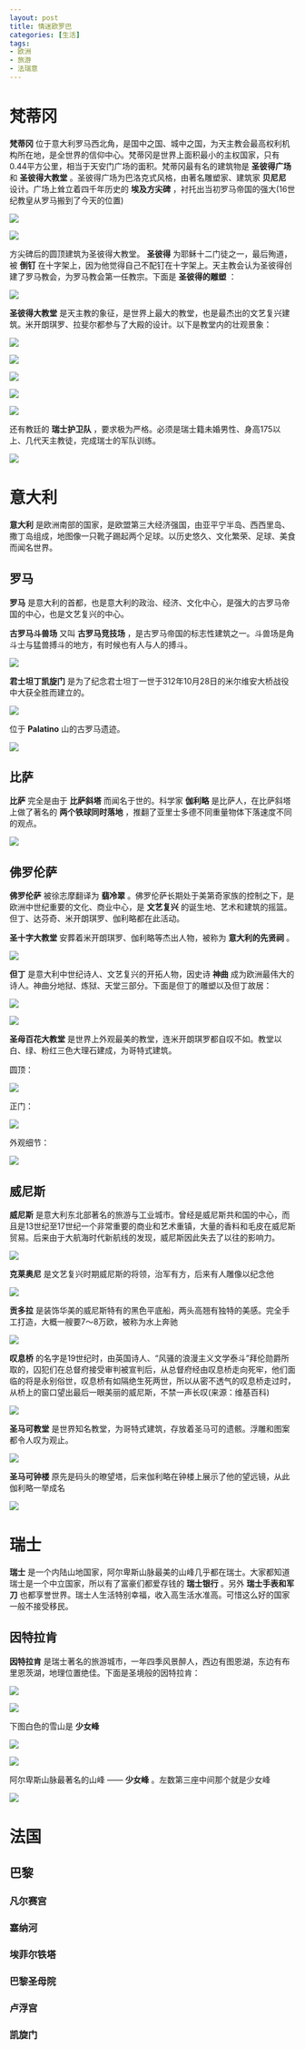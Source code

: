 ```yaml
---
layout: post
title: 情迷欧罗巴
categories: [生活]
tags:
- 欧洲
- 旅游
- 法瑞意
---
```


# 梵蒂冈

**梵蒂冈** 位于意大利罗马西北角，是国中之国、城中之国，为天主教会最高权利机构所在地，是全世界的信仰中心。梵蒂冈是世界上面积最小的主权国家，只有0.44平方公里，相当于天安门广场的面积。梵蒂冈最有名的建筑物是 **圣彼得广场** 和 **圣彼得大教堂** 。圣彼得广场为巴洛克式风格，由著名雕塑家、建筑家 **贝尼尼** 设计。广场上耸立着四千年历史的 **埃及方尖碑** ，衬托出当初罗马帝国的强大(16世纪教皇从罗马搬到了今天的位置)

![](https://raw.githubusercontent.com/lixinyao/lixinyao.github.io/master/pictures/life/fandigang1.jpg)

![](https://raw.githubusercontent.com/lixinyao/lixinyao.github.io/master/pictures/life/fandigang2.jpg)

方尖碑后的圆顶建筑为圣彼得大教堂。 **圣彼得** 为耶稣十二门徒之一，最后殉道，被 **倒钉** 在十字架上，因为他觉得自己不配钉在十字架上。天主教会认为圣彼得创建了罗马教会，为罗马教会第一任教宗。下面是 **圣彼得的雕塑** ：

![](https://raw.githubusercontent.com/lixinyao/lixinyao.github.io/master/pictures/life/shengbide.jpg)

**圣彼得大教堂** 是天主教的象征，是世界上最大的教堂，也是最杰出的文艺复兴建筑。米开朗琪罗、拉斐尔都参与了大殿的设计。以下是教堂内的壮观景象：

![](https://raw.githubusercontent.com/lixinyao/lixinyao.github.io/master/pictures/life/shengbide1.jpg)

![](https://raw.githubusercontent.com/lixinyao/lixinyao.github.io/master/pictures/life/shengbide2.jpg)

![](https://raw.githubusercontent.com/lixinyao/lixinyao.github.io/master/pictures/life/shengbide3.jpg)

![](https://raw.githubusercontent.com/lixinyao/lixinyao.github.io/master/pictures/life/shengbide4.jpg)

![](https://raw.githubusercontent.com/lixinyao/lixinyao.github.io/master/pictures/life/shengbide5.jpg)

还有教廷的 **瑞士护卫队** ，要求极为严格。必须是瑞士籍未婚男性、身高175以上、几代天主教徒，完成瑞士的军队训练。

![](https://raw.githubusercontent.com/lixinyao/lixinyao.github.io/master/pictures/life/swisshuweidui.jpg)

# 意大利

**意大利** 是欧洲南部的国家，是欧盟第三大经济强国，由亚平宁半岛、西西里岛、撒丁岛组成，地图像一只靴子踢起两个足球。以历史悠久、文化繁荣、足球、美食而闻名世界。

## 罗马

**罗马** 是意大利的首都，也是意大利的政治、经济、文化中心，是强大的古罗马帝国的中心，也是文艺复兴的中心。

**古罗马斗兽场** 又叫 **古罗马竞技场** ，是古罗马帝国的标志性建筑之一。斗兽场是角斗士与猛兽搏斗的地方，有时候也有人与人的搏斗。

![](https://raw.githubusercontent.com/lixinyao/lixinyao.github.io/master/pictures/life/斗兽场.jpg)

**君士坦丁凯旋门** 是为了纪念君士坦丁一世于312年10月28日的米尔维安大桥战役中大获全胜而建立的。

![](https://raw.githubusercontent.com/lixinyao/lixinyao.github.io/master/pictures/life/君士坦丁凯旋门.jpg)

位于 **Palatino** 山的古罗马遗迹。

![](https://raw.githubusercontent.com/lixinyao/lixinyao.github.io/master/pictures/life/古罗马遗迹.jpg)

## 比萨

**比萨** 完全是由于 **比萨斜塔** 而闻名于世的。科学家 **伽利略** 是比萨人，在比萨斜塔上做了著名的 **两个铁球同时落地** ，推翻了亚里士多德不同重量物体下落速度不同的观点。

![](https://raw.githubusercontent.com/lixinyao/lixinyao.github.io/master/pictures/life/比萨斜塔.jpg)

## 佛罗伦萨

**佛罗伦萨** 被徐志摩翻译为 **翡冷翠** 。佛罗伦萨长期处于美第奇家族的控制之下，是欧洲中世纪重要的文化、商业中心，是 **文艺复兴** 的诞生地、艺术和建筑的摇篮。但丁、达芬奇、米开朗琪罗、伽利略都在此活动。

**圣十字大教堂** 安葬着米开朗琪罗、伽利略等杰出人物，被称为 **意大利的先贤祠** 。

![](https://raw.githubusercontent.com/lixinyao/lixinyao.github.io/master/pictures/life/圣十字大教堂.jpg)

**但丁** 是意大利中世纪诗人、文艺复兴的开拓人物，因史诗 **神曲** 成为欧洲最伟大的诗人。神曲分地狱、炼狱、天堂三部分。下面是但丁的雕塑以及但丁故居：

![](https://raw.githubusercontent.com/lixinyao/lixinyao.github.io/master/pictures/life/但丁雕塑.jpg)

![](https://raw.githubusercontent.com/lixinyao/lixinyao.github.io/master/pictures/life/但丁故居.jpg)

**圣母百花大教堂** 是世界上外观最美的教堂，连米开朗琪罗都自叹不如。教堂以白、绿、粉红三色大理石建成，为哥特式建筑。

圆顶：

![](https://raw.githubusercontent.com/lixinyao/lixinyao.github.io/master/pictures/life/圣母百花大教堂1.jpg)

正门：

![](https://raw.githubusercontent.com/lixinyao/lixinyao.github.io/master/pictures/life/圣母百花大教堂2.jpg)

外观细节：

![](https://raw.githubusercontent.com/lixinyao/lixinyao.github.io/master/pictures/life/圣母百花大教堂3.jpg)

## 威尼斯

**威尼斯** 是意大利东北部著名的旅游与工业城市。曾经是威尼斯共和国的中心，而且是13世纪至17世纪一个非常重要的商业和艺术重镇，大量的香料和毛皮在威尼斯贸易。后来由于大航海时代新航线的发现，威尼斯因此失去了以往的影响力。

![](https://raw.githubusercontent.com/lixinyao/lixinyao.github.io/master/pictures/life/威尼斯.jpg)

**克莱奥尼** 是文艺复兴时期威尼斯的将领，治军有方，后来有人雕像以纪念他

![](https://raw.githubusercontent.com/lixinyao/lixinyao.github.io/master/pictures/life/克莱奥尼.jpg)

**贡多拉** 是装饰华美的威尼斯特有的黑色平底船，两头高翘有独特的美感。完全手工打造，大概一艘要7～8万欧，被称为水上奔驰

![](https://raw.githubusercontent.com/lixinyao/lixinyao.github.io/master/pictures/life/贡多拉.jpg)

**叹息桥** 的名字是19世纪时，由英国诗人、“风骚的浪漫主义文学泰斗”拜伦勋爵所取的，囚犯们在总督府接受审判被宣判后，从总督府经由叹息桥走向死牢，他们面临的将是永别俗世，叹息桥有如隔绝生死两世，所以从密不透气的叹息桥走过时，从桥上的窗口望出最后一眼美丽的威尼斯，不禁一声长叹(来源：维基百科)

![](https://raw.githubusercontent.com/lixinyao/lixinyao.github.io/master/pictures/life/叹息桥.jpg)

**圣马可教堂** 是世界知名教堂，为哥特式建筑，存放着圣马可的遗骸。浮雕和图案都令人叹为观止。

![](https://raw.githubusercontent.com/lixinyao/lixinyao.github.io/master/pictures/life/圣马可教堂.jpg)

**圣马可钟楼** 原先是码头的暸望塔，后来伽利略在钟楼上展示了他的望远镜，从此伽利略一举成名

![](https://raw.githubusercontent.com/lixinyao/lixinyao.github.io/master/pictures/life/圣马可钟楼.jpg)

# 瑞士

**瑞士** 是一个内陆山地国家，阿尔卑斯山脉最美的山峰几乎都在瑞士。大家都知道瑞士是一个中立国家，所以有了富豪们都爱存钱的 **瑞士银行** 。另外 **瑞士手表和军刀** 也都享誉世界。瑞士人生活特别幸福，收入高生活水准高。可惜这么好的国家一般不接受移民。

## 因特拉肯

**因特拉肯** 是瑞士著名的旅游城市，一年四季风景醉人，西边有图恩湖，东边有布里恩茨湖，地理位置绝佳。下面是圣境般的因特拉肯：

![](https://raw.githubusercontent.com/lixinyao/lixinyao.github.io/master/pictures/life/因特拉肯1.jpg)

![](https://raw.githubusercontent.com/lixinyao/lixinyao.github.io/master/pictures/life/因特拉肯2.jpg)

下图白色的雪山是 **少女峰**

![](https://raw.githubusercontent.com/lixinyao/lixinyao.github.io/master/pictures/life/因特拉肯3.jpg)

![](https://raw.githubusercontent.com/lixinyao/lixinyao.github.io/master/pictures/life/因特拉肯4.jpg)

阿尔卑斯山脉最著名的山峰 —— **少女峰** 。左数第三座中间那个就是少女峰

![](https://raw.githubusercontent.com/lixinyao/lixinyao.github.io/master/pictures/life/少女峰.jpg)

# 法国

## 巴黎

### 凡尔赛宫

### 塞纳河

### 埃菲尔铁塔

### 巴黎圣母院

### 卢浮宫

### 凯旋门
